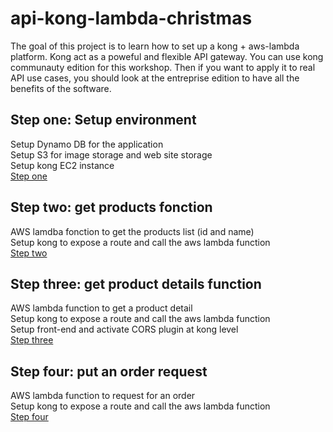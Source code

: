 # api-kong-lambda-christmas

The goal of this project is to learn how to set up a kong + aws-lambda platform.
Kong act as a poweful and flexible API gateway. You can use kong communauty edition for this workshop. Then if you want to apply it to real API use cases, you should look at the entreprise edition to have all the benefits of the software.

## Step one: Setup  environment

Setup Dynamo DB for the application
<br/>Setup S3 for image storage and web site storage
<br/>Setup kong EC2 instance
<br/>[Step one](./workshop/step1/step1.md)

## Step two: get products fonction

AWS lamdba fonction to get the products list (id and name)
<br/>Setup kong to expose a route and call the aws lambda function
<br/>[Step two](./workshop/step2/step2.md)

## Step three: get product details function 

AWS lambda function to get a product detail
<br/>Setup kong to expose a route and call the aws lambda function
<br/>Setup front-end and activate CORS plugin at kong level
<br/>[Step three](./workshop/step3/step3.md)

## Step four: put an order request

AWS lambda function to request for an order
<br/>Setup kong to expose a route and call the aws lambda function
<br/>[Step four](./workshop/step4/step4.md)

